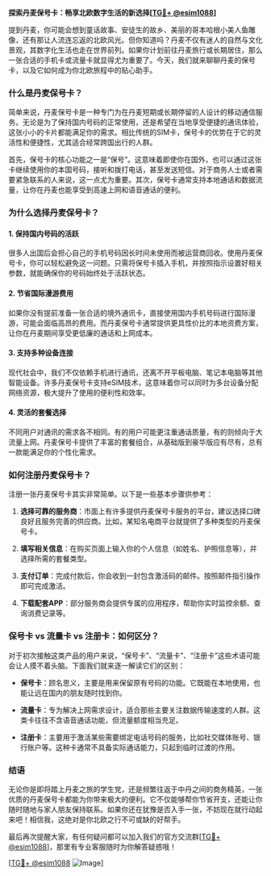 **探索丹麦保号卡：畅享北欧数字生活的新选择[[TG💪+ @esim1088](https://t.me/s/esim1088)]**

提到丹麦，你可能会想到童话故事、安徒生的故乡、美丽的哥本哈根小美人鱼雕像，还有那让人流连忘返的北欧风光。但你知道吗？丹麦不仅有迷人的自然与文化景观，其数字化生活也走在世界前列。如果你计划前往丹麦旅行或长期居住，那么一张合适的手机卡或流量卡就显得尤为重要了。今天，我们就来聊聊丹麦的保号卡，以及它如何成为你北欧旅程中的贴心助手。

### 什么是丹麦保号卡？

简单来说，丹麦保号卡是一种专门为在丹麦短期或长期停留的人设计的移动通信服务。无论是为了保持国内号码的正常使用，还是希望在当地享受便捷的通讯体验，这张小小的卡片都能满足你的需求。相比传统的SIM卡，保号卡的优势在于它的灵活性和便捷性，尤其适合经常跨国出行的人群。

首先，保号卡的核心功能之一是“保号”。这意味着即使你在国外，也可以通过这张卡继续使用你的本国号码，接听和拨打电话，甚至发送短信。对于商务人士或者需要紧急联系的人来说，这一点尤为重要。其次，保号卡通常支持本地通话和数据流量，让你在丹麦也能享受到高速上网和语音通话的便利。

### 为什么选择丹麦保号卡？

#### 1. **保持国内号码的活跃**
   很多人出国后会担心自己的手机号码因长时间未使用而被运营商回收。使用丹麦保号卡，你可以轻松避免这一问题。只需将保号卡插入手机，并按照指示设置好相关参数，就能确保你的号码始终处于活跃状态。

#### 2. **节省国际漫游费用**
   如果你没有提前准备一张合适的境外通讯卡，直接使用国内手机号码进行国际漫游，可能会面临高昂的费用。而丹麦保号卡通常提供更具性价比的本地资费方案，让你在丹麦期间享受更低廉的通话和上网成本。

#### 3. **支持多种设备连接**
   现代社会中，我们不仅依赖手机进行通讯，还离不开平板电脑、笔记本电脑等其他智能设备。许多丹麦保号卡支持eSIM技术，这意味着你可以同时为多台设备分配网络资源，极大提升了使用的便利性和效率。

#### 4. **灵活的套餐选择**
   不同用户对通讯的需求各不相同。有的用户可能更注重通话质量，有的则倾向于大流量上网。丹麦保号卡提供了丰富的套餐组合，从基础版到豪华版应有尽有，总有一款能满足你的个性化需求。

### 如何注册丹麦保号卡？

注册一张丹麦保号卡其实非常简单。以下是一些基本步骤供参考：

1. **选择可靠的服务商**：市面上有许多提供丹麦保号卡服务的平台，建议选择口碑良好且服务完善的供应商。比如，某知名电商平台就提供了多种类型的丹麦保号卡。
   
2. **填写相关信息**：在购买页面上输入你的个人信息（如姓名、护照信息等），并选择所需的套餐类型。

3. **支付订单**：完成付款后，你会收到一封包含激活码的邮件。按照邮件指引操作即可完成激活。

4. **下载配套APP**：部分服务商会提供专属的应用程序，帮助你实时监控余额、查询消费记录等。

### 保号卡 vs 流量卡 vs 注册卡：如何区分？

对于初次接触这类产品的用户来说，“保号卡”、“流量卡”、“注册卡”这些术语可能会让人摸不着头脑。下面我们就来逐一解读它们的区别：

- **保号卡**：顾名思义，主要是用来保留原有号码的功能。它既能在本地使用，也能让远在国内的朋友随时找到你。

- **流量卡**：专为解决上网需求设计，适合那些主要关注数据传输速度的人群。这类卡往往不含语音通话功能，但流量额度相当充足。

- **注册卡**：主要用于激活某些需要绑定电话号码的服务，比如社交媒体账号、银行账户等。这种卡通常不具备实际通话能力，只起到临时过渡的作用。

### 结语

无论你是即将踏上丹麦之旅的学生党，还是频繁往返于中丹之间的商务精英，一张优质的丹麦保号卡都能为你带来极大的便利。它不仅能够帮你节省开支，还能让你随时随地与家人朋友保持联系。如果你还在犹豫是否入手一张，不妨现在就行动起来吧！相信我，这绝对是你北欧之行不可或缺的好帮手。

最后再次提醒大家，有任何疑问都可以加入我们的官方交流群[[TG💪+ @esim1088](https://t.me/s/esim1088)]，那里有专业客服随时为你解答疑惑哦！

[[TG💪+ @esim1088](https://t.me/s/esim1088) ![Image](https://i.postimg.cc/4NQfJmqS/Snipaste-2025-05-13-00-14-12.png)]